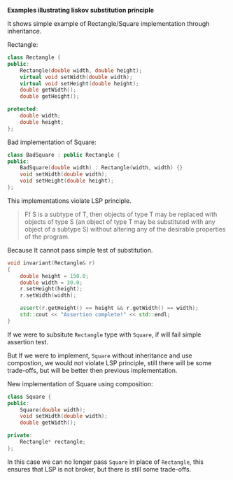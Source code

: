 **Examples illustrating liskov substitution principle**

It shows simple example of Rectangle/Square implementation through inheritance.

Rectangle:

```c++
class Rectangle {
public:
    Rectangle(double width, double height);
    virtual void setWidth(double width);
    virtual void setHeight(double height);
    double getWidth();
    double getHeight();

protected:
    double width;
    double height;
};

```

Bad implementation of Square:

```c++
class BadSquare : public Rectangle {
public:
    BadSquare(double width) : Rectangle(width, width) {}
    void setWidth(double width);
    void setHeight(double height);
};
```

This implementations violate LSP principle.
> Ff S is a subtype of T, then objects of type T may be replaced with objects of type S (an object of type T may be substituted with any object of a subtype S) without altering any of the desirable properties of the program.

Because It cannot pass simple test of substitution.
```c++
void invariant(Rectangle& r)
{
    double height = 150.0;
    double width = 30.0;
    r.setHeight(height);
    r.setWidth(width);

    assert(r.getHeight() == height && r.getWidth() == width);
    std::cout << "Assertion complete!" << std::endl;
}
```
If we were to subsitute `Rectangle` type with `Square`, if will fail simple assertion test.


But If we were to implement, `Square` without inheritance and use compostion, we would not violate LSP principle, still there will be some trade-offs, but will be better then previous implementation.

New implementation of Square using composition:
```c++
class Square {
public:
    Square(double width);
    void setWidth(double width);
    double getWidth();

private:
    Rectangle* rectangle;
};
```

In this case we can no longer pass `Square` in place of `Rectangle`, this ensures that LSP is not broker, but there is still some trade-offs.